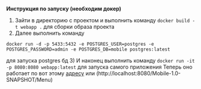 **Инструкция по запуску (необходим докер)**
1) Зайти в директорию с проектом и выполнить команду `docker build -t webapp .` для сборки образа проекта
2) Далее выполнить команду 
```
docker run -d -p 5433:5432 -e POSTGRES_USER=postgres -e POSTGRES_PASSWORD=admin -e POSTGRES_DB=mobile postgres:latest
```
для запуска postgres бд
3) И наконец выполнить команду `docker run -it -p 8080:8080 webapp:latest` для запуска самого приложения 
Теперь оно работает по вот этому [адресу](http://localhost:8080/Mobile-1.0-SNAPSHOT/Menu) или (http://localhost:8080/Mobile-1.0-SNAPSHOT/Menu)
